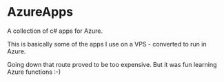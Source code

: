 # AzureApps
A collection of c# apps for Azure.

This is basically some of the apps I use on a VPS - converted to run in Azure.

Going down that route proved to be too expensive.
But it was fun learning Azure functions :-)


